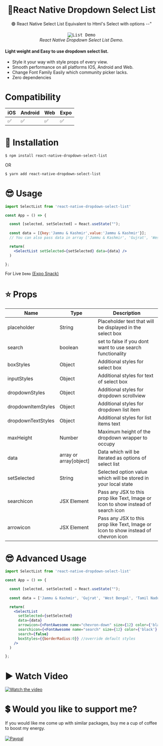 

<h1 align="center">
  🚩React Native Dropdown Select List
</h1>

<div align="center">

🟢 React Native Select List Equivalent to Html's Select with options --"

</div>

<p align="center" >
  <kbd>
    <img
      src="https://i.imgur.com/JM9fFbH.gif"
      title="List Demo"
    >
  </kbd>
  <br>
  <em>React Native Dropdown Select List Demo.</em>
</p>

<h4>Light weight and <b>Easy</b> to use dropdown select list.</h4>

-   Style it your way with style props of every view.
-   Smooth performance on all platforms IOS, Android and Web.
-   Change Font Family Easily which community picker lacks.
-   Zero dependencies



# Compatibility


|  iOS  | Android | Web | Expo |
--------|---------|-----|------|
|  ✅  |    ✅    | ✅ |  ✅  |




# 🔌 Installation

```sh
$ npm install react-native-dropdown-select-list

```

OR

```sh
$ yarn add react-native-dropdown-select-list
```


# 😎 Usage
```jsx
import SelectList from 'react-native-dropdown-select-list'

const App = () => {

  const [selected, setSelected] = React.useState("");
  
  const data = [{key:'Jammu & Kashmir',value:'Jammu & Kashmir'}];
  // You can also pass data in array ['Jammu & Kashmir', 'Gujrat', 'West Bengal', 'Tamil Nadu'];

  return(
    <SelectList setSelected={setSelected} data={data} />
  )

};
```

For Live `Demo` [(Expo Snack)](https://snack.expo.dev/@danish1658/react-native-dropdown-select-list)

# ⭐ Props
| Name | Type | Description |
| ---- | ---- | ----------- |
| placeholder | String | Placeholder text that will be displayed in the select box
| search | boolean | set to false if you dont want to use search functionality
| boxStyles| Object| Additional styles for select box
| inputStyles| Object| Additional styles for text of select box
| dropdownStyles| Object| Additional styles for dropdown scrollview
| dropdownItemStyles| Object| Additional styles for dropdown list item
| dropdownTextStyles| Object| Additional styles for list items text
| maxHeight| Number | Maximum height of the dropdown wrapper to occupy
| data| array or array[object]| Data which will be iterated as options of select list
| setSelected| String | Selected option value which will be stored in your local state
| searchicon| JSX Element | Pass any JSX to this prop like Text, Image or Icon to show instead of search icon
| arrowicon| JSX Element | Pass any JSX to this prop like Text, Image or Icon to show instead of chevron icon


# 😎 Advanced Usage
```jsx
import SelectList from 'react-native-dropdown-select-list'

const App = () => {

  const [selected, setSelected] = React.useState("");
  
  const data = ['Jammu & Kashmir', 'Gujrat', 'West Bengal', 'Tamil Nadu'];

  return(
    <SelectList 
      setSelected={setSelected} 
      data={data}  
      arrowicon={<FontAwesome name="chevron-down" size={12} color={'black'} />} 
      searchicon={<FontAwesome name="search" size={12} color={'black'} />} 
      search={false} 
      boxStyles={{borderRadius:0}} //override default styles
    />
  )

};
```


# ▶️ Watch Video

[![Watch the video](https://i.imgur.com/K8Lt2h4.png)](https://www.youtube.com/watch?v=J9raEY-1KPQ&t=499s)

# 💲 Would you like to support me?

If you would like me come up with similar packages, buy me a cup of coffee to boost my energy.
<br><br>
[![Paypal](https://www.paypalobjects.com/webstatic/mktg/Logo/pp-logo-100px.png)](https://paypal.me/danishamindar)
